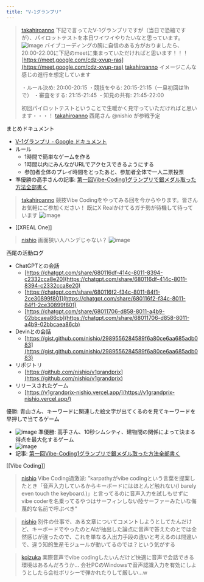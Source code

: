 ```yaml
---
title: "V-1グランプリ"
---
```


> [takahiroanno](https://x.com/takahiroanno/status/1912731234792534294) 下記で言ってたV-1グランプリですが（当日で恐縮ですが）、パイロットテストを本日ワイワイやりたいなと思っています。
>  ![image](https://gyazo.com/4544e9eef77f22a02055baf3833534b5/thumb/1000)
>  バイブコーディングの腕に自信のある方がおりましたら、20:00-22:00に下記のmeetに集まっていただければと思います！！！
>  [https://meet.google.com/cdz-xvup-ras](https://meet.google.com/cdz-xvup-ras)
> [takahiroanno](https://x.com/takahiroanno/status/1912732011711910192) イメージこんな感じの進行を想定しています
>
>  ・ルール決め: 20:00-20:15
>  ・競技をやる: 20:15-21:15（一旦初回は1hで）
>  ・審査をする: 21:15-21:45
>  ・知見の共有: 21:45-22:00
>
>  初回パイロットテストということで生暖かく見守っていただければと思います・・・！
> [takahiroanno](https://x.com/takahiroanno/status/1912732253383172323) 西尾さん @nishio が参戦予定

まとめドキュメント
- [V-1グランプリ - Google ドキュメント](https://docs.google.com/document/d/1KYtnN0wH9Mk0fZ34_j2qHIDVvfoddai0XVoIuvw5SRw/edit?tab=t.d2q3u2ly1etg#heading=h.a6168fdm0y8o)
- ルール
    - 1時間で簡単なゲームを作る
    - 1時間以内にみんながURLでアクセスできるようにする
    - 参加者全体のプレイ時間をとったあと、参加者全体で一人二票投票
- 準優勝の高手さんの記事: [第一回Vibe-Coding1グランプリで銀メダル取った方法全部書く](https://evame.tech/ja/user/tomolld/page/h04k4NHT?displayMode=source)

> [takahiroanno](https://x.com/takahiroanno/status/1912823723796926966) 競技Vibe Codingをやってみる回を今からやります。皆さんお気軽にご参加ください！
>  既にX Realかけてるガチ勢が待機して待っています
>  ![image](https://gyazo.com/4c70470d2ba6777f608f62b30724cb13/thumb/1000)
- [[XREAL One]]
> [nishio](https://x.com/nishio/status/1912824710582395313) 画面狭い人ハンデじゃない？
>  ![image](https://gyazo.com/d55235e54adddd5ba341429d5dac2485/thumb/1000)

西尾の活動ログ
- ChatGPTとの会話
    - [https://chatgpt.com/share/680116df-414c-8011-8394-c2332cca8e20](https://chatgpt.com/share/680116df-414c-8011-8394-c2332cca8e20)
    - [https://chatgpt.com/share/680116f2-f34c-8011-84f1-2ce30899f801](https://chatgpt.com/share/680116f2-f34c-8011-84f1-2ce30899f801)
    - [https://chatgpt.com/share/68011706-d858-8011-a4b9-02bbcaea86cb](https://chatgpt.com/share/68011706-d858-8011-a4b9-02bbcaea86cb)
- Devinとの会話
    - [https://gist.github.com/nishio/2989556284589f6a80ce6aa685adb083](https://gist.github.com/nishio/2989556284589f6a80ce6aa685adb083)
- リポジトリ
    - [https://github.com/nishio/v1grandprix](https://github.com/nishio/v1grandprix)
- リリースされたゲーム
    - [https://v1grandprix-nishio.vercel.app/](https://v1grandprix-nishio.vercel.app/)

優勝: 青山さん、キーワードに関連した絵文字が出てくるのを見てキーワードを早押しで当てるゲーム
- ![image](https://gyazo.com/818e9ebb4f86156464110893ec065e3e/thumb/1000)
準優勝: 高手さん、10秒シムシティ、建物間の関係によって決まる得点を最大化するゲーム
- ![image](https://gyazo.com/e74de7603ecb2739f0b1d945e793d5bc/thumb/1000)
- 記事: [第一回Vibe-Coding1グランプリで銀メダル取った方法全部書く](https://evame.tech/ja/user/tomolld/page/h04k4NHT?displayMode=source)

[[Vibe Coding]]

> [nishio](https://x.com/nishio/status/1913108090053964275) Vibe Coding過激派: "karpathyがvibe codingという言葉を提案したとき「音声入力しているからキーボードにはほとんど触れない(I barely even touch the keyboard.)」と言ってるのに音声入力を試しもせずにvibe coderを名乗ってるやつはサーフィンしない陸サーファーみたいな侮蔑的な名前で呼ぶべき"

> [nishio](https://x.com/nishio/status/1913108932605989206) 別件の仕事で、ある文章についてコメントしようとしてたんだけど、キーボードでやったのとAIが抽出した論点に音声で答えたのとでは全然感じが違ったので、これを単なる入出力手段の違いと考えるのは間違いで、違う知的生産モジュールが動いてるのでは？という気がする

> [koizuka](https://x.com/koizuka/status/1913109693893157088) 実際音声でvibe codingしたいんだけど快適に音声で会話できる環境はあるんだろうか...
>  会社PCのWindowsで音声認識入力を有効にしようとしたら会社ポリシーで弾かれたりして厳しい...w
